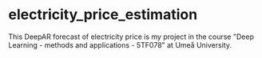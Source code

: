 # electricity_price_estimation
This DeepAR forecast of electricity price is my project in the course "Deep Learning - methods and applications - 5TF078" at Umeå University.
